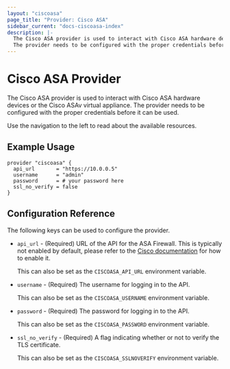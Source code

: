 ```yaml
---
layout: "ciscoasa"
page_title: "Provider: Cisco ASA"
sidebar_current: "docs-ciscoasa-index"
description: |-
  The Cisco ASA provider is used to interact with Cisco ASA hardware devices or the Cisco ASAv virtual appliance.
  The provider needs to be configured with the proper credentials before it can be used.
---
```


# Cisco ASA Provider

The Cisco ASA provider is used to interact with Cisco ASA hardware devices or the Cisco ASAv virtual appliance. The provider needs to be configured with the proper credentials before it can be used.

Use the navigation to the left to read about the available resources.

## Example Usage

```hcl
provider "ciscoasa" {
  api_url       = "https://10.0.0.5"
  username      = "admin"
  password      = # your password here
  ssl_no_verify = false
}
```

## Configuration Reference

The following keys can be used to configure the provider.

* `api_url` - (Required) URL of the API for the ASA Firewall. This is typically not enabled by default, please refer to the [Cisco documentation](https://www.cisco.com/c/en/us/td/docs/security/asa/api/qsg-asa-api.html) for how to enable it.

  This can also be set as the `CISCOASA_API_URL` environment variable.

* `username` - (Required) The username for logging in to the API.

  This can also be set as the `CISCOASA_USERNAME` environment variable.

* `password` - (Required) The password for logging in to the API.

  This can also be set as the `CISCOASA_PASSWORD` environment variable.

* `ssl_no_verify` - (Required) A flag indicating whether or not to verify the TLS certificate.

  This can also be set as the `CISCOASA_SSLNOVERIFY` environment variable.
